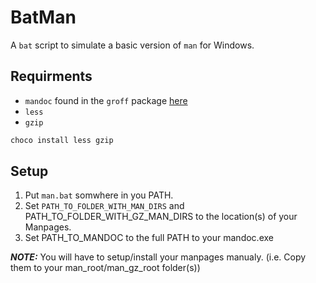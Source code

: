 # BatMan
A `bat` script to simulate a basic version of `man` for Windows.

## Requirments
* `mandoc` found in the `groff` package [here](https://sourceforge.net/projects/ezwinports/files/)
* `less`
* `gzip`
```bash
choco install less gzip
```

## Setup
1. Put `man.bat` somwhere in you PATH.
2. Set `PATH_TO_FOLDER_WITH_MAN_DIRS` and PATH_TO_FOLDER_WITH_GZ_MAN_DIRS to the location(s) of your Manpages.
3. Set PATH_TO_MANDOC to the full PATH to your mandoc.exe

**_NOTE:_** You will have to setup/install your manpages manualy. (i.e. Copy them to your man_root/man_gz_root folder(s))